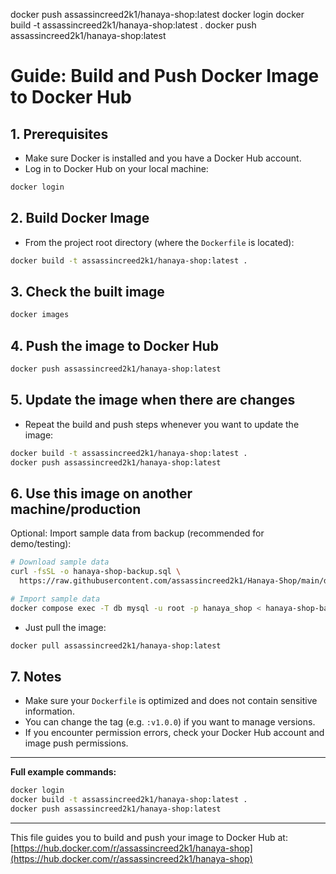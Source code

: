 docker push assassincreed2k1/hanaya-shop:latest
docker login
docker build -t assassincreed2k1/hanaya-shop:latest .
docker push assassincreed2k1/hanaya-shop:latest

# Guide: Build and Push Docker Image to Docker Hub

## 1. Prerequisites
- Make sure Docker is installed and you have a Docker Hub account.
- Log in to Docker Hub on your local machine:

```bash
docker login
```

## 2. Build Docker Image
- From the project root directory (where the `Dockerfile` is located):

```bash
docker build -t assassincreed2k1/hanaya-shop:latest .
```

## 3. Check the built image

```bash
docker images
```

## 4. Push the image to Docker Hub

```bash
docker push assassincreed2k1/hanaya-shop:latest
```

## 5. Update the image when there are changes
- Repeat the build and push steps whenever you want to update the image:

```bash
docker build -t assassincreed2k1/hanaya-shop:latest .
docker push assassincreed2k1/hanaya-shop:latest
```

## 6. Use this image on another machine/production

Optional: Import sample data from backup (recommended for demo/testing):
```bash
# Download sample data
curl -fsSL -o hanaya-shop-backup.sql \
  https://raw.githubusercontent.com/assassincreed2k1/Hanaya-Shop/main/database/sql/hanaya-shop-backup.sql

# Import sample data
docker compose exec -T db mysql -u root -p hanaya_shop < hanaya-shop-backup.sql
```

- Just pull the image:

```bash
docker pull assassincreed2k1/hanaya-shop:latest
```

## 7. Notes
- Make sure your `Dockerfile` is optimized and does not contain sensitive information.
- You can change the tag (e.g. `:v1.0.0`) if you want to manage versions.
- If you encounter permission errors, check your Docker Hub account and image push permissions.

---

**Full example commands:**

```bash
docker login
docker build -t assassincreed2k1/hanaya-shop:latest .
docker push assassincreed2k1/hanaya-shop:latest
```

---

This file guides you to build and push your image to Docker Hub at: [https://hub.docker.com/r/assassincreed2k1/hanaya-shop](https://hub.docker.com/r/assassincreed2k1/hanaya-shop)
